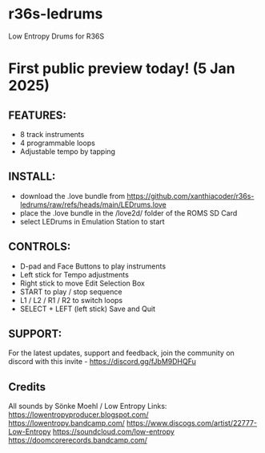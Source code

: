 # r36s-ledrums
Low Entropy Drums for R36S

# First public preview today! (5 Jan 2025)

## FEATURES:
* 8 track instruments
* 4 programmable loops
* Adjustable tempo by tapping

## INSTALL:
* download the .love bundle from https://github.com/xanthiacoder/r36s-ledrums/raw/refs/heads/main/LEDrums.love
* place the .love bundle in the /love2d/ folder of the ROMS SD Card
* select LEDrums in Emulation Station to start

## CONTROLS:
* D-pad and Face Buttons to play instruments
* Left stick for Tempo adjustments
* Right stick to move Edit Selection Box
* START to play / stop sequence
* L1 / L2 / R1 / R2 to switch loops
* SELECT + LEFT (left stick) Save and Quit

## SUPPORT:
For the latest updates, support and feedback, join the community on discord with this invite - https://discord.gg/fJbM9DHQFu 

## Credits
All sounds by Sönke Moehl / Low Entropy
Links:
https://lowentropyproducer.blogspot.com/
https://lowentropy.bandcamp.com/
https://www.discogs.com/artist/22777-Low-Entropy
https://soundcloud.com/low-entropy
https://doomcorerecords.bandcamp.com/

